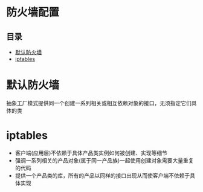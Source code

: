 #  防火墙配置                                                                     
## 目录                                                                
- [默认防火墙](#默认防火墙)                                                        
- [iptables](#iptables)                                                    
  

#  默认防火墙

抽象工厂模式提供同一个创建一系列相关或相互依赖对象的接口，无须指定它们具体的类

# iptables

- 客户端(应用层)不依赖于具体产品类实例如何被创建、实现等细节
- 强调一系列相关的产品对象(属于同一产品族)一起使用创建对象需要大量重复的代码
- 提供一个产品类的库，所有的产品以同样的接口出现从而使客户端不依赖于具体实现


